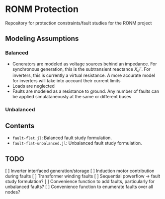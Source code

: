 # RONM Protection

Repository for protection constraints/fault studies for the RONM project

## Modeling Assumptions

### Balanced
* Generators are modeled as voltage sources behind an impedance. For synchronous generation, this is the subtransient reactance $X_d''$. For inverters, this is currently a virtual resistance. A more accurate model for inverters will take into account their
current limits
* Loads are neglected
* Faults are modeled as a resistance to ground. Any number of faults can be applied simulataneously at the same or different buses

### Unbalanced


## Contents
* ```fault-flat.jl```: Balanced fault study formulation.
* ```fault-flat-unbalanced.jl```: Unbalanced fault study formulation.

## TODO

[ ] Inverter interfaced generation/storage
[ ] Induction motor contribution during faults
[ ] Transformer winding faults
[ ] Sequential powerflow -> fault study formulation?
[ ] Convenience function to add faults, particularly for unbalanced faults?
[ ] Convenience function to enumerate faults over all nodes?